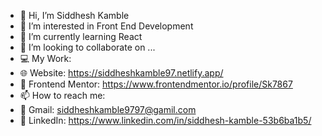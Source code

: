 - 👋 Hi, I’m Siddhesh Kamble
- 👀 I’m interested in Front End Development
- 🌱 I’m currently learning React
- 💞️ I’m looking to collaborate on ...
- 💻 My Work:
- 🌐 Website: https://siddheshkamble97.netlify.app/
- 📁 Frontend Mentor: https://www.frontendmentor.io/profile/Sk7867
- 📫 How to reach me:
- 📧 Gmail: siddheshkamble9797@gamil.com
- 🔗 LinkedIn: https://www.linkedin.com/in/siddhesh-kamble-53b6ba1b5/

<!---
Sk7867/Sk7867 is a ✨ special ✨ repository because its `README.md` (this file) appears on your GitHub profile.
You can click the Preview link to take a look at your changes.
--->
